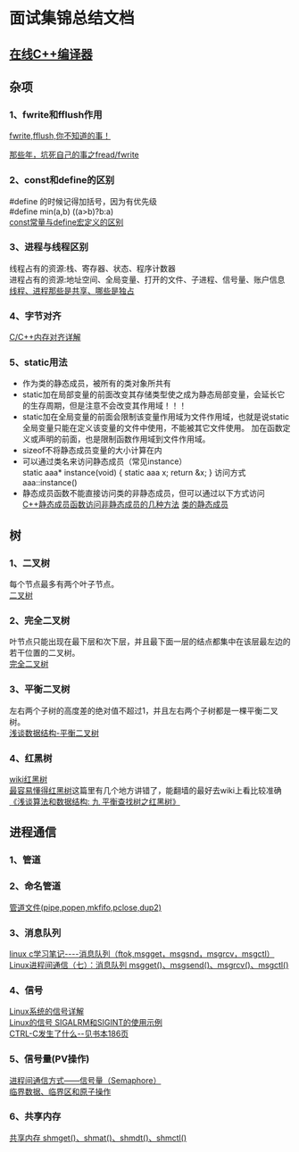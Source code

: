 # 面试集锦总结文档  
## [在线C++编译器](https://wandbox.org/)  
## 杂项
### 1、fwrite和fflush作用

[fwrite,fflush,你不知道的事！](https://blog.csdn.net/zhangxiong2532/article/details/50608898)

[那些年，坑死自己的事之fread/fwrite](https://www.cnblogs.com/ashboy/archive/2014/11/30/fread.html)
### 2、const和define的区别
#define 的时候记得加括号，因为有优先级  
#define min(a,b) ((a>b)?b:a)  
[const常量与define宏定义的区别](https://blog.csdn.net/sinat_20265495/article/details/52945960)  
### 3、进程与线程区别
线程占有的资源:栈、寄存器、状态、程序计数器  
进程占有的资源:地址空间、全局变量、打开的文件、子进程、信号量、账户信息  
[线程、进程那些是共享、哪些是独占](https://www.nowcoder.com/questionTerminal/dbf3fb0fce0a4a199cd985796bdcad78?from=14pdf)
### 4、字节对齐
[C/C++内存对齐详解](https://mp.weixin.qq.com/s?__biz=MzIwNTc4NTEwOQ==&mid=2247483922&idx=1&sn=6fdbd8178dfaccf7732fb7c9b82a4c94&scene=21#wechat_redirect)
### 5、static用法
* 作为类的静态成员，被所有的类对象所共有  
* static加在局部变量的前面改变其存储类型使之成为静态局部变量，会延长它的生存周期，但是注意不会改变其作用域！！！   
* static加在全局变量的前面会限制该变量作用域为文件作用域，也就是说static全局变量只能在定义该变量的文件中使用，不能被其它文件使用。
加在函数定义或声明的前面，也是限制函数作用域到文件作用域。  
* sizeof不将静态成员变量的大小计算在内   
* 可以通过类名来访问静态成员（常见instance）   
static aaa* instance(void)
{
	static aaa x;
	return &x;
}
访问方式aaa::instance()
* 静态成员函数不能直接访问类的非静态成员，但可以通过以下方式访问  
[C++静态成员函数访问非静态成员的几种方法](https://www.cnblogs.com/rickyk/p/4238380.html)
[类的静态成员](https://mp.weixin.qq.com/s?__biz=MzIwNTc4NTEwOQ==&mid=2247483732&idx=1&sn=942f4ee8f3e0617b1d189eecd492d73f&scene=21#wechat_redirect)

### 




## 树
### 1、二叉树
每个节点最多有两个叶子节点。  
[二叉树](https://blog.csdn.net/cai2016/article/details/52589952)

### 2、完全二叉树
叶节点只能出现在最下层和次下层，并且最下面一层的结点都集中在该层最左边的若干位置的二叉树。  
[完全二叉树](https://baike.baidu.com/item/%E5%AE%8C%E5%85%A8%E4%BA%8C%E5%8F%89%E6%A0%91/7773232?fr=aladdin)

### 3、平衡二叉树
左右两个子树的高度差的绝对值不超过1，并且左右两个子树都是一棵平衡二叉树。  
[浅谈数据结构-平衡二叉树](http://www.cnblogs.com/polly333/p/4798944.html)
### 4、红黑树
[wiki红黑树](https://zh.wikipedia.org/wiki/%E7%BA%A2%E9%BB%91%E6%A0%91)  
[最容易懂得红黑树](https://blog.csdn.net/sun_tttt/article/details/65445754)这篇里有几个地方讲错了，能翻墙的最好去wiki上看比较准确  
[《浅谈算法和数据结构: 九 平衡查找树之红黑树》](http://www.cnblogs.com/yangecnu/p/Introduce-Red-Black-Tree.html)
## 进程通信
### 1、管道
### 2、命名管道
[管道文件(pipe,popen,mkfifo,pclose,dup2)](http://lobert.iteye.com/blog/1707450)  

### 3、消息队列

[linux c学习笔记----消息队列（ftok,msgget，msgsnd，msgrcv，msgctl）](http://lobert.iteye.com/blog/1743256)  
[Linux进程间通信（七）：消息队列 msgget()、msgsend()、msgrcv()、msgctl()](https://www.cnblogs.com/52php/p/5862114.html)

### 4、信号
[Linux系统的信号详解](https://blog.csdn.net/u010889616/article/details/48157937)  
[Linux的信号 SIGALRM和SIGINT的使用示例](https://blog.csdn.net/u010889616/article/details/48158165)  
[CTRL-C发生了什么--见书本186页](https://github.com/CARLPC/sharedoc/blob/master/unix%20cookbook.pdf)

### 5、信号量(PV操作)
[进程间通信方式——信号量（Semaphore）](https://blog.csdn.net/skyroben/article/details/72513985)  
[临界数据、临界区和原子操作](https://www.cnblogs.com/midhillzhou/p/7600837.html)
### 6、共享内存
[共享内存 shmget()、shmat()、shmdt()、shmctl()](https://www.cnblogs.com/52php/p/5861372.html)

